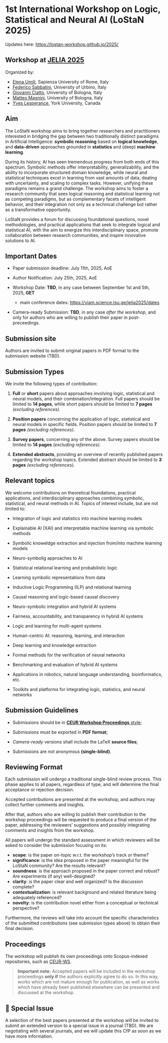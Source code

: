 # 1st International Workshop on Logic, Statistical and Neural AI (LoStaN 2025)

Updates here: <https://lostan-workshop.github.io/2025/>

## Workshop at [JELIA 2025](https://viam.science.tsu.ge/jelia2025/)

Organized by:

- [Elena Umili](mailto:umili@diag.uniroma1.it), Sapienza University of Rome, Italy
- [Federico Sabbatini](mailto:f.sabbatini1@campus.uniurb.it), University of Urbino, Italy
- [Giovanni Ciatto](mailto:giovanni.ciatto@unibo.it), University of Bologna, Italy
- [Matteo Magnini](mailto:matteo.magnini@unibo.it), University of Bologna, Italy
- [Yves Lesperance](lesperan@yorku.ca), York University, Canada

## Aim

The LoStaN workshop aims to bring together researchers and practitioners interested in bridging the gap between two traditionally distinct paradigms in Artificial Intelligence: 
**symbolic reasoning** based on **logical knowledge**, 
and **data-driven** approaches grounded in **statistics** and (deep) **machine learning**.

During its history, AI has seen tremendous progress from both ends of this spectrum. 
Symbolic methods offer interpretability, generalizability, and the ability to incorporate structured domain knowledge, 
while neural and statistical techniques excel in learning from vast amounts of data, dealing with uncertainty, 
and scaling to complex tasks. 
However, unifying these paradigms remains a grand challenge.
The workshop aims to foster a research community that sees logical reasoning and statistical learning not as competing paradigms, 
but as complementary facets of intelligent behavior, and their integration not only as a technical challenge but rather as a transformative opportunity.

LoStaN provides a forum for discussing foundational questions, novel methodologies, and practical applications that seek to integrate logical and statistical AI, 
with the aim to energize this interdisciplinary space, promote collaboration between research communities, and inspire innovative solutions to AI.

## Important Dates

- Paper submission deadline: July 11th, 2025, AoE

- Author Notification: July 25th, 2025, AoE

- Workshop Date: __TBD__, in any case between September 1st and 5th, 2025, __GET__
    * main conference dates: <https://viam.science.tsu.ge/jelia2025/dates>

- Camera-ready Submission: __TBD__, in any case _after the workshop_, and only for authors who are willing to publish their paper in post-preceedings.


## Submission site

Authors are invited to submit original papers in PDF format to the submission website (TBD).

## Submission Types

We invite the following types of contribution:

1. __Full__ or __short__ papers about approaches involving logic, statistical and neural models, and their combination/integration. 
Full papers should be limited to __14 pages__, while short papers should be limited to __7 pages__ _(excluding references)_.

2. __Position papers__ concerning the application of logic, statistical and neural models in specific fields. 
Position papers should be limited to __7 pages__ _(excluding references)_.

3. __Survey papers__, concerning any of the above. Survey papers should be limited to __14 pages__ _(excluding references)_.
 
4. __Extended abstracts__, providing an overview of recently published papers regarding the workshop topics. Extended abstract should be limited to __3 pages__ _(excluding references)_.

## Relevant topics

We welcome contributions on theoretical foundations, practical applications, and interdisciplinary approaches combining symbolic, statistical, and neural methods in AI. 
Topics of interest include, but are not limited to:

- Integration of logic and statistics into machine learning models

- Explainable AI (XAI) and interpretable machine learning via symbolic methods

- Symbolic knoweldge extraction and injection from/into machine learning models 

- Neuro-symbolig approaches to AI

- Statistical relational learning and probabilistic logic

- Learning symbolic representations from data

- Inductive Logic Programming (ILP) and relational learning

- Causal reasoning and logic-based causal discovery

- Neuro-symbolic integration and hybrid AI systems

- Fairness, accountability, and transparency in hybrid AI systems

- Logic and learning for multi-agent systems

- Human-centric AI: reasoning, learning, and interaction

- Deep learning and knowledge extraction

- Formal methods for the verification of neural networks

- Benchmarking and evaluation of hybrid AI systems

- Applications in robotics, natural language understanding, bioinformatics, etc.

- Toolkits and platforms for integrating logic, statistics, and neural networks

## Submission Guidelines


- Submissions should be in [__CEUR Workshop Proceedings__ style](https://it.overleaf.com/latex/templates/template-for-submissions-to-ceur-workshop-proceedings-ceur-ws-dot-org/wqyfdgftmcfw);

- Submissions must be exported in __PDF format__;

- _Camera-ready_ versions shall include the LaTeX __source files__;

- Submissions are *not* anonymous __(single-blind)__.

## Reviewing Format

Each submission will undergo a traditional single-blind review process.
This phase applies to all papers, regardless of type, and will determine the final acceptance or rejection decision.

Accepted contributions are presented at the workshop, and authors may collect further comments and insights.

After that, authors who are willing to publish their contribution to the workshop proceedings will be requested to produce a final version of the paper, 
addressing the reviewers’ suggestions and possibly integrating comments and insights from the workshop.

All papers will undergo the standard assessment in which reviewers will be asked to consider the submission focusing on its:
- __scope__: is the paper on-topic w.r.t. the workshop’s track or theme?
- __significance__: is the idea proposed in the paper meaningful for the LoStaN community? Are the results relevant?
- __soundness__: is the approach proposed in the paper correct and robust? Are experiments (if any) well-designed?
- __clarity__: is the paper clear and well organized? Is the discussion complete?
- __contextualization__: is relevant background and related literature being adequately referenced?
- __novelty__: is the contribution novel either from a conceptual or technical perspective?

Furthermore, the reviews will take into account the specific characteristics of the submitted contributions
(see submission types above)
to obtain their final decision.

## Proceedings 

The workshop will publish its own proceedings onto Scopus-indexed repositories, such as [CEUR-WS](https://ceur-ws.org/).

> __Important note:__ Accepted papers will be included in the workshop proceedings __only if__ the authors explicitly agree to do so.
In this way, works which are not mature enough for publication, as well as works which have already been published elsewhere can be presented and discussed at the workshop.

## 📖 Special Issue

A selection of the best papers presented at the workshop will be invited to submit an extended version to a special issue in a journal (TBD).
We are negotiating with several journals, and we will update this CfP as soon as we have more information.
